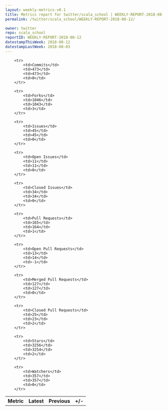 ```yaml
---
layout: weekly-metrics-v0.1
title: Metrics report for twitter/scala_school | WEEKLY-REPORT-2018-08-12
permalink: /twitter/scala_school/WEEKLY-REPORT-2018-08-12/

owner: twitter
repo: scala_school
reportID: WEEKLY-REPORT-2018-08-12
datestampThisWeek: 2018-08-12
datestampLastWeek: 2018-08-03
---
```




<table style="width: 100%;">
    <tr>
        <th>Metric</th>
        <th>Latest</th>
        <th>Previous</th>
        <th>+/-</th>
    </tr>

        <tr>
            <td>Commits</td>
            <td>473</td>
            <td>473</td>
            <td>0</td>
        </tr>
        
        <tr>
            <td>Forks</td>
            <td>1046</td>
            <td>1043</td>
            <td>3</td>
        </tr>
        
        <tr>
            <td>Issues</td>
            <td>45</td>
            <td>45</td>
            <td>0</td>
        </tr>
        
        <tr>
            <td>Open Issues</td>
            <td>11</td>
            <td>11</td>
            <td>0</td>
        </tr>
        
        <tr>
            <td>Closed Issues</td>
            <td>34</td>
            <td>34</td>
            <td>0</td>
        </tr>
        
        <tr>
            <td>Pull Requests</td>
            <td>165</td>
            <td>164</td>
            <td>1</td>
        </tr>
        
        <tr>
            <td>Open Pull Requests</td>
            <td>13</td>
            <td>14</td>
            <td>-1</td>
        </tr>
        
        <tr>
            <td>Merged Pull Requests</td>
            <td>127</td>
            <td>127</td>
            <td>0</td>
        </tr>
        
        <tr>
            <td>Closed Pull Requests</td>
            <td>25</td>
            <td>23</td>
            <td>2</td>
        </tr>
        
        <tr>
            <td>Stars</td>
            <td>3256</td>
            <td>3254</td>
            <td>2</td>
        </tr>
        
        <tr>
            <td>Watchers</td>
            <td>357</td>
            <td>357</td>
            <td>0</td>
        </tr>
        
</table>

